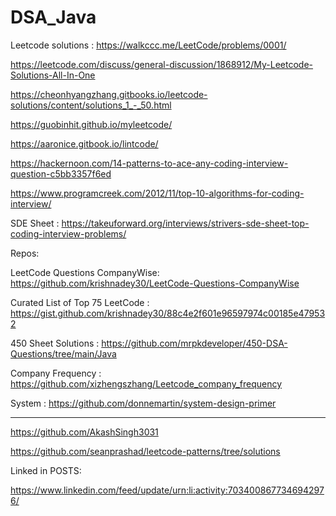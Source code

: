 # DSA_Java

Leetcode solutions : https://walkccc.me/LeetCode/problems/0001/

https://leetcode.com/discuss/general-discussion/1868912/My-Leetcode-Solutions-All-In-One

https://cheonhyangzhang.gitbooks.io/leetcode-solutions/content/solutions_1_-_50.html

https://guobinhit.github.io/myleetcode/

https://aaronice.gitbook.io/lintcode/

https://hackernoon.com/14-patterns-to-ace-any-coding-interview-question-c5bb3357f6ed

https://www.programcreek.com/2012/11/top-10-algorithms-for-coding-interview/

SDE Sheet :  https://takeuforward.org/interviews/strivers-sde-sheet-top-coding-interview-problems/


Repos:

LeetCode Questions CompanyWise: https://github.com/krishnadey30/LeetCode-Questions-CompanyWise

Curated List of Top 75 LeetCode : https://gist.github.com/krishnadey30/88c4e2f601e96597974c00185e479532

450 Sheet Solutions : https://github.com/mrpkdeveloper/450-DSA-Questions/tree/main/Java

Company Frequency : https://github.com/xizhengszhang/Leetcode_company_frequency

System : https://github.com/donnemartin/system-design-primer

***********************************

https://github.com/AkashSingh3031

https://github.com/seanprashad/leetcode-patterns/tree/solutions


Linked in POSTS:

https://www.linkedin.com/feed/update/urn:li:activity:7034008677346942976/

